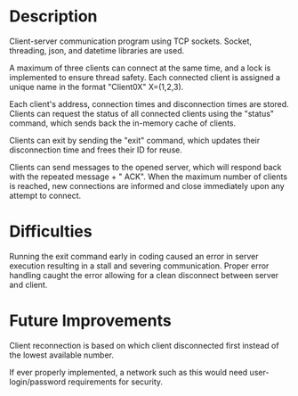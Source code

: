 # Description
Client-server communication program using TCP sockets.
Socket, threading, json, and datetime libraries are used.

A maximum of three clients can connect at the same time, and a lock is implemented to ensure thread safety.
Each connected client is assigned a unique name in the format "Client0X" X=(1,2,3).

Each client's address, connection times and disconnection times are stored. Clients can request the status
of all connected clients using the "status" command, which sends back the in-memory cache of clients.

Clients can exit by sending the "exit" command, which updates their disconnection time and frees their ID
for reuse.

Clients can send messages to the opened server, which will respond back with the repeated message + " ACK".
When the maximum number of clients is reached, new connections are informed and close immediately upon any 
attempt to connect.

# Difficulties
Running the exit command early in coding caused an error in server execution resulting in a stall and severing
communication. Proper error handling caught the error allowing for a clean disconnect between server and client.

# Future Improvements
Client reconnection is based on which client disconnected first instead of the lowest available number.

If ever properly implemented, a network such as this would need user-login/password requirements for security.
